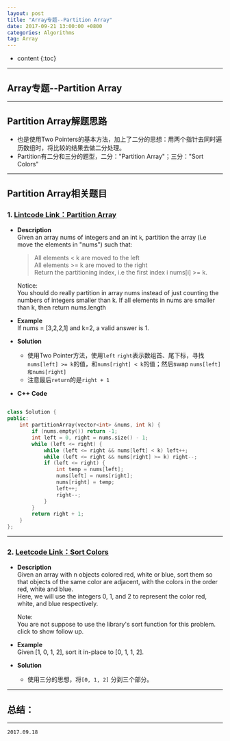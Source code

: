 ```yaml
---
layout: post
title: "Array专题--Partition Array"
date: 2017-09-21 13:00:00 +0800 
categories: Algorithms
tag: Array
---
```

* content
{:toc}

---

<!-- more -->

## Array专题--Partition Array   

---

## Partition Array解题思路              
  - 也是使用Two Pointers的基本方法，加上了二分的思想：用两个指针去同时遍历数组时，将比较的结果去做二分处理。
  - Partition有二分和三分的题型，二分："Partition Array"；三分："Sort Colors"

---

## Partition Array相关题目      

### 1. [Lintcode Link：Partition Array](http://www.lintcode.com/en/problem/partition-array/)      

  + **Description**          
    Given an array nums of integers and an int `k`, partition the array (i.e move the elements in "nums") such that:  
    >All elements < k are moved to the left  
    >All elements >= k are moved to the right  
    Return the partitioning index, i.e the first index i nums[i] >= k.     

    Notice:  
    You should do really partition in array nums instead of just counting the numbers of integers smaller than k.
    If all elements in nums are smaller than k, then return nums.length 

  + **Example**           
    If nums = [3,2,2,1] and k=2, a valid answer is 1.    

  + **Solution**      
    - 使用Two Pointer方法，使用`left` `right`表示数组首、尾下标，寻找`nums[left] >= k`的值，和`nums[right] < k`的值；然后swap `nums[left]和nums[right]`  
    - 注意最后`return`的是`right + 1`

  + **C++** **Code**              

```cpp  

class Solution {
public:
    int partitionArray(vector<int> &nums, int k) {
        if (nums.empty()) return -1;
        int left = 0, right = nums.size() - 1;
        while (left <= right) {
            while (left <= right && nums[left] < k) left++;
            while (left <= right && nums[right] >= k) right--;
            if (left <= right) {
                int temp = nums[left];
                nums[left] = nums[right];
                nums[right] = temp;
                left++;
                right--;
            }
        }
        return right + 1;
    }
};

```

---

### 2. [Leetcode Link：Sort Colors](https://leetcode.com/problems/sort-colors/description/)   

  + **Description**  
    Given an array with n objects colored red, white or blue, sort them so that objects of the same color are adjacent, with the colors in the order red, white and blue.  
    Here, we will use the integers 0, 1, and 2 to represent the color red, white, and blue respectively.   

    Note:  
    You are not suppose to use the library's sort function for this problem.   
    click to show follow up.    

  + **Example**    
    Given [1, 0, 1, 2], sort it in-place to [0, 1, 1, 2].   

  + **Solution** 
    - 使用三分的思想，将`[0, 1, 2]` 分到三个部分。  




---

<!-- TOC -->

## 总结：   


---

`2017.09.18`       
